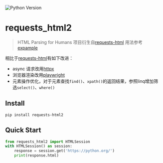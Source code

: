 ![Python Version](https://img.shields.io/badge/python-%3E%3D3.9-green)
# requests_html2
> HTML Parsing for Humans
> 项目衍生自[requests-html](https://github.com/kennethreitz/requests-html)
> 用法参考[expample](example/)

相比于[requests-html](https://github.com/kennethreitz/requests-html)有如下改进：
- async 请求改用[httpx](https://github.com/encode/httpx)
- 浏览器渲染改用[playwright](https://github.com/microsoft/playwright-python)
- 元素操作优化，对于元素查找`find()`、`xpath()`的返回结果，参照linq增加筛选`select()`、`where()`
## Install
```
pip install requests-html2
```
## Quick Start

```python
from requests_html2 import HTMLSession
with HTMLSession() as session:
    response = session.get('https://python.org/')
    print(response.html)
```